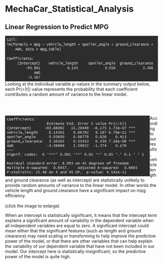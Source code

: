 # MechaCar_Statistical_Analysis

## Linear Regression to Predict MPG

<img align='left' src='Resources/mpg_lm.png' height='150'>
Looking at the individual variable p-values in the summary output below, each Pr(>|t|) value represents the probability that each coefficient contributes a random amount of variance to the linear model.
<br clear="left"/>

<br><br>

<img align='left' src='Resources/mpg_pvalue.png' height='200'>
According to our results, vehicle length and ground clearance (as well as intercept) are statistically unlikely to provide random amounts of variance to the linear model. In other words the vehicle length and ground clearance have a significant impact on mpg efficiency.
<br><br>
(click the image to enlarge)
<br clear="left"/>

When an intercept is statistically significant, it means that the intercept term explains a significant amount of variability in the dependent variable when all independent variables are equal to zero. A significant intercept could mean either that the significant features (such as length and ground clearance) may need scaling or transforming to help improve the predictive power of the model, or that there are other variables that can help explain the variability of our dependent variable that have not been included in our model. Our intercept here is statistically insignificant, so the predictive power of the model is quite high.





